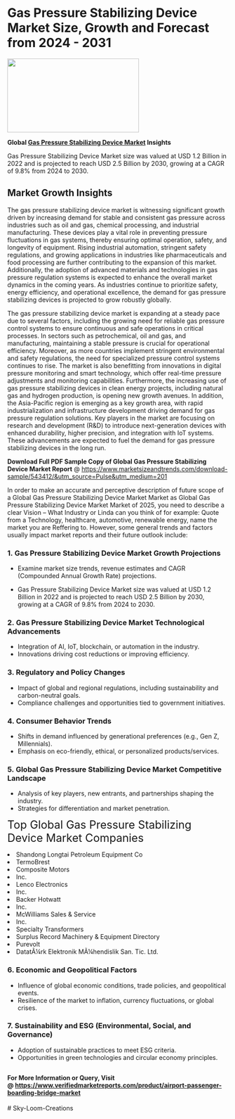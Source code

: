 <H1>Gas Pressure Stabilizing Device Market Size, Growth and Forecast from 2024 - 2031</H1><img class="aligncenter size-medium wp-image-584254" src="https://thirdeyenews.in/wp-content/uploads/2024/09/Global-Market-Research-300x168.jpeg" alt="" width="300" height="168" /><p><strong>Global&nbsp;<a href="https://www.marketsizeandtrends.com/download-sample/543412/&amp;utm_source=Pulse&amp;utm_medium=201">Gas Pressure Stabilizing Device Market</a> Insights</strong></p><p>Gas Pressure Stabilizing Device Market size was valued at USD 1.2 Billion in 2022 and is projected to reach USD 2.5 Billion by 2030, growing at a CAGR of 9.8% from 2024 to 2030.</p><p><h2>Market Growth Insights</h2> <p>The gas pressure stabilizing device market is witnessing significant growth driven by increasing demand for stable and consistent gas pressure across industries such as oil and gas, chemical processing, and industrial manufacturing. These devices play a vital role in preventing pressure fluctuations in gas systems, thereby ensuring optimal operation, safety, and longevity of equipment. Rising industrial automation, stringent safety regulations, and growing applications in industries like pharmaceuticals and food processing are further contributing to the expansion of this market. Additionally, the adoption of advanced materials and technologies in gas pressure regulation systems is expected to enhance the overall market dynamics in the coming years. As industries continue to prioritize safety, energy efficiency, and operational excellence, the demand for gas pressure stabilizing devices is projected to grow robustly globally. </p> <p>The gas pressure stabilizing device market is expanding at a steady pace due to several factors, including the growing need for reliable gas pressure control systems to ensure continuous and safe operations in critical processes. In sectors such as petrochemical, oil and gas, and manufacturing, maintaining a stable pressure is crucial for operational efficiency. Moreover, as more countries implement stringent environmental and safety regulations, the need for specialized pressure control systems continues to rise. The market is also benefitting from innovations in digital pressure monitoring and smart technology, which offer real-time pressure adjustments and monitoring capabilities. Furthermore, the increasing use of gas pressure stabilizing devices in clean energy projects, including natural gas and hydrogen production, is opening new growth avenues. In addition, the Asia-Pacific region is emerging as a key growth area, with rapid industrialization and infrastructure development driving demand for gas pressure regulation solutions. Key players in the market are focusing on research and development (R&D) to introduce next-generation devices with enhanced durability, higher precision, and integration with IoT systems. These advancements are expected to fuel the demand for gas pressure stabilizing devices in the long run. </p><p><span class=""><strong>Download Full PDF Sample Copy of Global Gas Pressure Stabilizing Device Market Report</strong> @ <a href="https://www.marketsizeandtrends.com/download-sample/543412/&amp;utm_source=Pulse&amp;utm_medium=201" target="_blank">https://www.marketsizeandtrends.com/download-sample/543412/&amp;utm_source=Pulse&amp;utm_medium=201</a></span></p><p>In order to make an accurate and perceptive description of future scope of a Global&nbsp;Gas Pressure Stabilizing Device Market Market as Global&nbsp;Gas Pressure Stabilizing Device Market Market of 2025, you need to describe a clear Vision &ndash; What Industry or Linda can you think of for example: Quote from a Technology, healthcare, automotive, renewable energy, name the market you are Reffering to. However, some general trends and factors usually impact market reports and their future outlook include:</p><h3>1.&nbsp;<strong>Gas Pressure Stabilizing Device Market Growth Projections</strong></h3><ul><li>Examine market size trends, revenue estimates and CAGR (Compounded Annual Growth Rate) projections.</li><li><p>Gas Pressure Stabilizing Device Market size was valued at USD 1.2 Billion in 2022 and is projected to reach USD 2.5 Billion by 2030, growing at a CAGR of 9.8% from 2024 to 2030.</p></li></ul><h3>2.&nbsp;<strong>Gas Pressure Stabilizing Device Market Technological Advancements</strong></h3><ul><li>Integration of AI, IoT, blockchain, or automation in the industry.</li><li>Innovations driving cost reductions or improving efficiency.</li></ul><h3>3.&nbsp;<strong>Regulatory and Policy Changes</strong></h3><ul><li>Impact of global and regional regulations, including sustainability and carbon-neutral goals.</li><li>Compliance challenges and opportunities tied to government initiatives.</li></ul><h3>4.&nbsp;<strong>Consumer Behavior Trends</strong></h3><ul><li>Shifts in demand influenced by generational preferences (e.g., Gen Z, Millennials).</li><li>Emphasis on eco-friendly, ethical, or personalized products/services.</li></ul><h3>5.&nbsp;<strong>Global Gas Pressure Stabilizing Device Market Competitive Landscape</strong></h3><ul><li>Analysis of key players, new entrants, and partnerships shaping the industry.</li><li>Strategies for differentiation and market penetration.</li></ul><p data-pm-slice="1 1 []"><span style="color: inherit; font-family: inherit; font-size: 25px;">Top Global Gas Pressure Stabilizing Device Market Companies</span></p><div class="" data-test-id=""><p><li>Shandong Longtai Petroleum Equipment Co</li><li> TermoBrest</li><li> Composite Motors</li><li> Inc.</li><li> Lenco Electronics</li><li> Inc.</li><li> Backer Hotwatt</li><li> Inc.</li><li> McWilliams Sales & Service</li><li> Inc.</li><li> Specialty Transformers</li><li> Surplus Record Machinery & Equipment Directory</li><li> Purevolt</li><li> DatatÃ¼rk Elektronik MÃ¼hendislik San. Tic. Ltd.</li></p></div><h3>6.&nbsp;<strong>Economic and Geopolitical Factors</strong></h3><ul><li>Influence of global economic conditions, trade policies, and geopolitical events.</li><li>Resilience of the market to inflation, currency fluctuations, or global crises.</li></ul><h3>7.&nbsp;<strong>Sustainability and ESG (Environmental, Social, and Governance)</strong></h3><ul><li>Adoption of sustainable practices to meet ESG criteria.</li><li>Opportunities in green technologies and circular economy principles.</li></ul><h2><strong style="font-size: 14px;">For More Information or Query, Visit @&nbsp;</strong><a style="background-color: #ffffff; font-size: 14px;" href="https://www.marketsizeandtrends.com/report/gas-pressure-stabilizing-device-market/" target="_blank">https://www.verifiedmarketreports.com/product/airport-passenger-boarding-bridge-market</a></h2># Sky-Loom-Creations
